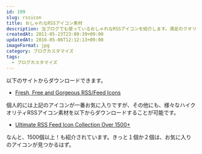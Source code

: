 ```yaml
---
id: 199
slug: rssicon
title: おしゃれなRSSアイコン素材
description: 当ブログでも使っているおしゃれなRSSアイコンを紹介します。満足のクオリティに加え、その掲載数も圧巻です。
createdAt: 2011-05-23T23:00:39+09:00
updatedAt: 2016-05-06T12:12:13+09:00
imageFormat: jpg
category: ブログカスタマイズ
tags:
  - ブログカスタマイズ
---
```


以下のサイトからダウンロードできます。

* <a href="http://www.smashingmagazine.com/2008/04/01/fresh-free-and-gorgeous-rssfeed-icons/" target="_blank" rel="noopener">Fresh, Free and Gorgeous RSS/Feed Icons</a>

個人的には上記のアイコンが一番お気に入りですが、その他にも、様々なハイクオリティRSSアイコン素材を以下からダウンロードすることが可能です。

* <a href="http://creativenerds.co.uk/freebies/ultimate-rss-feed-icon-collection-over-1500/" target="_blank" rel="noopener">Ultimate RSS Feed Icon Collection Over 1500+</a>

なんと、1500個以上！も紹介されています。きっと１個か２個は、お気に入りのアイコンが見つかるはず。
